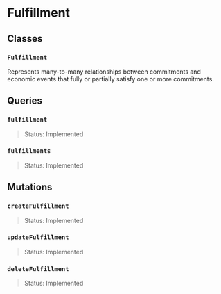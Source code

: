 # Fulfillment

## Classes

### `Fulfillment`

Represents many-to-many relationships between commitments and economic events that fully or partially satisfy one or more commitments.

## Queries

### `fulfillment`

> Status: Implemented

### `fulfillments`

> Status: Implemented

## Mutations

### `createFulfillment`

> Status: Implemented

### `updateFulfillment`

> Status: Implemented

### `deleteFulfillment`

> Status: Implemented

